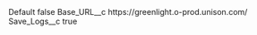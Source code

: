 <?xml version="1.0" encoding="UTF-8"?>
<CustomMetadata xmlns="http://soap.sforce.com/2006/04/metadata" xmlns:xsi="http://www.w3.org/2001/XMLSchema-instance" xmlns:xsd="http://www.w3.org/2001/XMLSchema">
    <label>Default</label>
    <protected>false</protected>
    <values>
        <field>Base_URL__c</field>
        <value xsi:type="xsd:string">https://greenlight.o-prod.unison.com/</value>
    </values>
    <values>
        <field>Save_Logs__c</field>
        <value xsi:type="xsd:boolean">true</value>
    </values>
</CustomMetadata>
